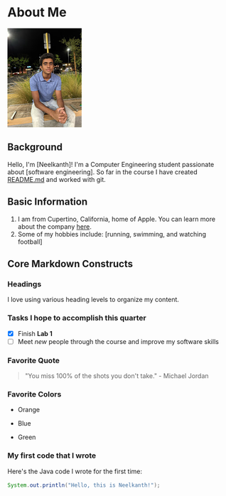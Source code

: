 # About Me
![Profile Picture](pfp.jpeg)


## Background
Hello, I'm [Neelkanth]! I'm a Computer Engineering student passionate about [software engineering]. So far in the course I have created [README.md](README.md) and worked with git. 


## Basic Information
1. I am from Cupertino, California, home of Apple. You can learn more about the company [here](https://www.apple.com/).
2. Some of my hobbies include: [running, swimming, and watching football]



## Core Markdown Constructs
### Headings
I love using various heading levels to organize my content.

### Tasks I hope to accomplish this quarter
- [x] Finish **Lab 1**
- [ ] Meet *new* people through the course and improve my software skills

### Favorite Quote
> "You miss 100% of the shots you don't take." - Michael Jordan

### Favorite Colors
- Orange
* Blue
+ Green

### My first code that I wrote
Here's the Java code I wrote for the first time:
```java
System.out.println("Hello, this is Neelkanth!");

